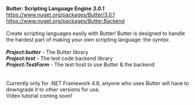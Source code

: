 **Butter: Scripting Language Engine *3.0.1***<br>
https://www.nuget.org/packages/Butter/3.0.1<br>
https://www.nuget.org/packages/Butter.Backend<br>
<br>
Create scripting languages easily with Butter!
Butter is designed to handle the hardest part of making your own scripting language: the *syntax*.
<br>
<br>
***Project:butter*** - The Butter library<br>
***Project:test*** - The test code backend library<br>
***Project:TestForm*** - The test host to use Butter & the backend<br>
<br>
<br>
Currently only for .NET Framework 4.8, anyone who uses Butter will have to downgrade it to other versions for use.<br>
Video tutorial coming soon!
